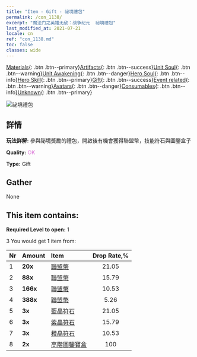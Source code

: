 ```yaml
---
title: "Item - Gift - 祕境禮包"
permalink: /con_1138/
excerpt: "魔法门之英雄无敌：战争纪元  祕境禮包"
last_modified_at: 2021-07-21
locale: cn
ref: "con_1138.md"
toc: false
classes: wide
---
```

 [Materials](/ItemsCN/){: .btn .btn--primary}[Artifacts](/ItemsCN/Artifacts/){: .btn .btn--success}[Unit Soul](/ItemsCN/UnitSoul/){: .btn .btn--warning}[Unit Awakening](/ItemsCN/UnitAwakening/){: .btn .btn--danger}[Hero Soul](/ItemsCN/HeroSoul/){: .btn .btn--info}[Hero Skill](/ItemsCN/HeroSkill/){: .btn .btn--primary}[Gift](/ItemsCN/Gift/){: .btn .btn--success}[Event related](/ItemsCN/Events/){: .btn .btn--warning}[Avatars](/ItemsCN/Avatars/){: .btn .btn--danger}[Consumables](/ItemsCN/Consumables/){: .btn .btn--info}[Unknown](/ItemsCN/Unknown/){: .btn .btn--primary}

 ![祕境禮包](/images/t/i_907003.png)

## 詳情
 **玩法詳解:** 參與祕境獎勵的禮包，開啟後有機會獲得聯盟幣，技能符石與圖鑒盒子

 **Quality:** <span style="color: #DA70D6">OK</span>

 **Type:** Gift

## Gather

  None

## This item contains:

 **Required Level to open:** 1

 3 You would get **1** item  from:

  | Nr | Amount |     Item    | Drop Rate,% |
  |:---|:-------|:------------|:---------:|
  | 1 |  **20x** | [聯盟幣](/cn/Items/con_896/) | 21.05 | 
  | 2 |  **88x** | [聯盟幣](/cn/Items/con_896/) | 15.79 | 
  | 3 |  **166x** | [聯盟幣](/cn/Items/con_896/) | 10.53 | 
  | 4 |  **388x** | [聯盟幣](/cn/Items/con_896/) | 5.26 | 
  | 5 |  **3x** | [藍晶符石](/cn/Items/con_716/) | 21.05 | 
  | 6 |  **3x** | [紫晶符石](/cn/Items/con_720/) | 15.79 | 
  | 7 |  **3x** | [橙晶符石](/cn/Items/con_730/) | 10.53 | 
  | 8 |  **2x** | [高階圖鑒寶盒](/cn/Items/con_767/) | 100 | 
